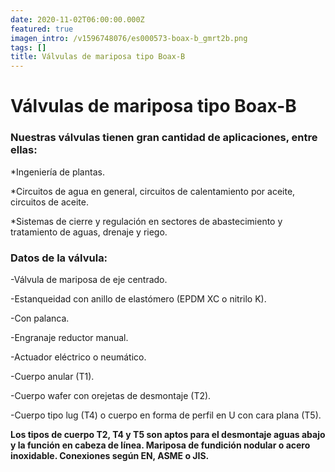 ```yaml
---
date: 2020-11-02T06:00:00.000Z
featured: true
imagen_intro: /v1596748076/es000573-boax-b_gmrt2b.png
tags: []
title: Válvulas de mariposa tipo Boax-B
---
```

# **Válvulas de mariposa tipo Boax-B**

### **Nuestras válvulas tienen gran cantidad de aplicaciones, entre ellas:**

\*Ingeniería de plantas.

\*Circuitos de agua en general, circuitos de calentamiento por aceite, circuitos de aceite.

\*Sistemas de cierre y regulación en sectores de abastecimiento y tratamiento de aguas, drenaje y riego.

### **Datos de la válvula:**

\-Válvula de mariposa de eje centrado.

\-Estanqueidad con anillo de elastómero (EPDM XC o nitrilo K).

\-Con palanca.

\-Engranaje reductor manual.

\-Actuador eléctrico o neumático.

\-Cuerpo anular (T1).

\-Cuerpo wafer con orejetas de desmontaje (T2).

\-Cuerpo tipo lug (T4) o cuerpo en forma de perfil en U con cara plana (T5).

**Los tipos de cuerpo T2, T4 y T5 son aptos para el desmontaje aguas abajo y la función en cabeza de línea. Mariposa de fundición nodular o acero inoxidable. Conexiones según EN, ASME o JIS.**